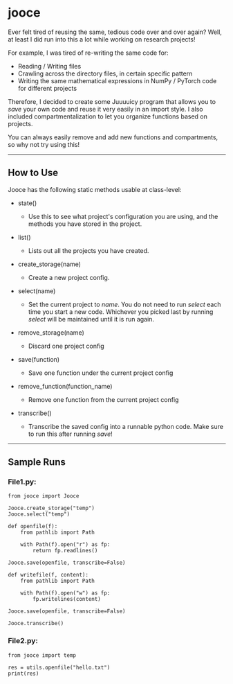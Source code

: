 # jooce

Ever felt tired of reusing the same, tedious code over and over again? Well, at least I did run into this a lot while working on research projects! 

For example, I was tired of re-writing the same code for:
- Reading / Writing files
- Crawling across the directory files, in certain specific pattern
- Writing the same mathematical expressions in NumPy / PyTorch code for different projects

Therefore, I decided to create some Juuuuicy program that allows you to *save* your own code and reuse it very easily in an import style.
I also included compartmentalization to let you organize functions based on projects.

You can always easily remove and add new functions and compartments, so why not try using this!

---

## How to Use

Jooce has the following static methods usable at class-level:
- state()
  - Use this to see what project's configuration you are using, and the methods you have stored in the project.

- list()
  - Lists out all the projects you have created.

- create_storage(name)
  - Create a new project config.

- select(name)
  - Set the current project to *name*.  You do not need to run *select* each time you start a new code. 
  Whichever you picked last by running *select* will be maintained until it is run again.

- remove_storage(name)
  - Discard one project config

- save(function)
  - Save one function under the current project config

- remove_function(function_name)
  - Remove one function from the current project config

- transcribe()
  - Transcribe the saved config into a runnable python code.  Make sure to run this after running *save*!
  
---

## Sample Runs

### File1.py:
```
from jooce import Jooce

Jooce.create_storage("temp")
Jooce.select("temp")

def openfile(f):
    from pathlib import Path

    with Path(f).open("r") as fp:
        return fp.readlines()

Jooce.save(openfile, transcribe=False)

def writefile(f, content):
    from pathlib import Path

    with Path(f).open("w") as fp:
        fp.writelines(content)

Jooce.save(openfile, transcribe=False)

Jooce.transcribe()
```


### File2.py:
```
from jooce import temp

res = utils.openfile("hello.txt")
print(res)
```
